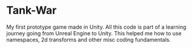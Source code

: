 # Tank-War
My first prototype game made in Unity. All this code is part of a learning journey going from Unreal Engine to Unity. This helped
me how to use namespaces, 2d transforms and other misc coding fundamentals.
